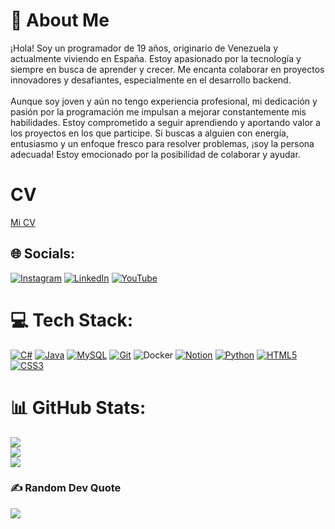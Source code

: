 <!--
<p align="center"> 
    <img src="https://i.imgur.com/DeP0Nlv.jpeg">
</p>
-->

# 💫 About Me
¡Hola! Soy un programador de 19 años, originario de Venezuela y actualmente viviendo en España. Estoy apasionado por la tecnología y siempre en busca de aprender y crecer. Me encanta colaborar en proyectos innovadores y desafiantes, especialmente en el desarrollo backend.<br><br>Aunque soy joven y aún no tengo experiencia profesional, mi dedicación y pasión por la programación me impulsan a mejorar constantemente mis habilidades. Estoy comprometido a seguir aprendiendo y aportando valor a los proyectos en los que participe. Si buscas a alguien con energía, entusiasmo y un enfoque fresco para resolver problemas, ¡soy la persona adecuada! Estoy emocionado por la posibilidad de colaborar y ayudar.

# CV
<a href="https://sebastianarg.github.io" target="_blank">Mi CV</a>

## 🌐 Socials:
[![Instagram](https://img.shields.io/badge/Instagram-%23E4405F.svg?logo=Instagram&logoColor=white)](https://instagram.com/sebastianrgg_) [![LinkedIn](https://img.shields.io/badge/LinkedIn-%230077B5.svg?logo=linkedin&logoColor=white)]((https://www.linkedin.com/in/sebastian-alejandro-rengifo-gil-51bb1a267/)) [![YouTube](https://img.shields.io/badge/YouTube-%23FF0000.svg?logo=YouTube&logoColor=white)](https://youtube.com/@@sebastianrengifo4194) 

# 💻 Tech Stack:
[![C#](https://img.shields.io/badge/c%23-%23239120.svg?style=for-the-badge&logo=csharp&logoColor=white)](https://learn.microsoft.com/en-us/dotnet/csharp/) [![Java](https://img.shields.io/badge/java-%23ED8B00.svg?style=for-the-badge&logo=openjdk&logoColor=white)](https://www.java.com/en/) [![MySQL](https://img.shields.io/badge/mysql-4479A1.svg?style=for-the-badge&logo=mysql&logoColor=white)](https://www.mysql.com) [![Git](https://img.shields.io/badge/git-%23F05033.svg?style=for-the-badge&logo=git&logoColor=white)](https://www.git-scm.com) ![Docker](https://img.shields.io/badge/docker-%230db7ed.svg?style=for-the-badge&logo=docker&logoColor=white) [![Notion](https://img.shields.io/badge/Notion-%23000000.svg?style=for-the-badge&logo=notion&logoColor=white)](https://www.google.com/url?sa=t&rct=j&q=&esrc=s&source=web&cd=&ved=2ahUKEwjmo6_DreKGAxUuFlkFHaaGAK0QFnoECBAQAQ&url=https%3A%2F%2Fwww.notion.so%2F&usg=AOvVaw3qEt6TjOzXN9_w0_Z19eZ6&opi=89978449) [![Python](https://img.shields.io/badge/python-3670A0?style=for-the-badge&logo=python&logoColor=ffdd54)](https://www.python.org) [![HTML5](https://img.shields.io/badge/html5-%23E34F26.svg?style=for-the-badge&logo=html5&logoColor=white)](https://html.spec.whatwg.org) [![CSS3](https://img.shields.io/badge/css3-%231572B6.svg?style=for-the-badge&logo=css3&logoColor=white)](https://www.w3.org/Style/CSS/)
# 📊 GitHub Stats:
![](https://github-readme-stats.vercel.app/api?username=SebastianARG&theme=tokyonight&hide_border=false&include_all_commits=false&count_private=false)<br/>
![](https://github-readme-streak-stats.herokuapp.com/?user=SebastianARG&theme=tokyonight&hide_border=false)<br/>
![](https://github-readme-stats.vercel.app/api/top-langs/?username=SebastianARG&theme=tokyonight&hide_border=false&include_all_commits=false&count_private=false&layout=compact)

### ✍️ Random Dev Quote
![](https://quotes-github-readme.vercel.app/api?type=horizontal&theme=radical)


<!-- Proudly created with GPRM ( https://gprm.itsvg.in ) -->
